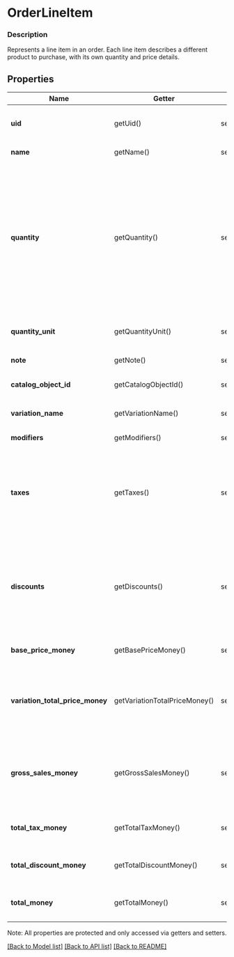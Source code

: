 # OrderLineItem

### Description

Represents a line item in an order. Each line item describes a different product to purchase, with its own quantity and price details.

## Properties
Name | Getter | Setter | Type | Description | Notes
------------ | ------------- | ------------- | ------------- | ------------- | -------------
**uid** | getUid() | setUid($value) | **string** | Unique ID that identifies the line item only within this order.  This field is read-only. | [optional] 
**name** | getName() | setName($value) | **string** | The name of the line item. | [optional] 
**quantity** | getQuantity() | setQuantity($value) | **string** | The quantity purchased, formatted as a decimal number. For example: &#x60;\&quot;3\&quot;&#x60;.  Line items with a &#x60;quantity_unit&#x60; can have non-integer quantities. For example: &#x60;\&quot;1.70000\&quot;&#x60;.  Orders Hub and older versions of Connect do not support non-integer quantities. See [Decimal quantities with Orders hub and older versions of Connect](/more-apis/orders/overview#decimal-quantities). | 
**quantity_unit** | getQuantityUnit() | setQuantityUnit($value) | [**\SquareConnect\Model\OrderQuantityUnit**](OrderQuantityUnit.md) | The unit and precision that this line item&#39;s quantity is measured in. | [optional] 
**note** | getNote() | setNote($value) | **string** | The note of the line item. | [optional] 
**catalog_object_id** | getCatalogObjectId() | setCatalogObjectId($value) | **string** | The [CatalogItemVariation](#type-catalogitemvariation) id applied to this line item. | [optional] 
**variation_name** | getVariationName() | setVariationName($value) | **string** | The name of the variation applied to this line item. | [optional] 
**modifiers** | getModifiers() | setModifiers($value) | [**\SquareConnect\Model\OrderLineItemModifier[]**](OrderLineItemModifier.md) | The [CatalogModifier](#type-catalogmodifier)s applied to this line item. | [optional] 
**taxes** | getTaxes() | setTaxes($value) | [**\SquareConnect\Model\OrderLineItemTax[]**](OrderLineItemTax.md) | A list of taxes applied to this line item. On read or retrieve, this list includes both item-level taxes and any order-level taxes apportioned to this item. When creating an Order, set your item-level taxes in this list. | [optional] 
**discounts** | getDiscounts() | setDiscounts($value) | [**\SquareConnect\Model\OrderLineItemDiscount[]**](OrderLineItemDiscount.md) | A list of discounts applied to this line item. On read or retrieve, this list includes both item-level discounts and any order-level discounts apportioned to this item. When creating an Order, set your item-level discounts in this list. | [optional] 
**base_price_money** | getBasePriceMoney() | setBasePriceMoney($value) | [**\SquareConnect\Model\Money**](Money.md) | The base price for a single unit of the line item. | [optional] 
**variation_total_price_money** | getVariationTotalPriceMoney() | setVariationTotalPriceMoney($value) | [**\SquareConnect\Model\Money**](Money.md) | The total price of all item variations sold in this line item. Calculated as &#x60;base_price_money&#x60; multiplied by &#x60;quantity&#x60;. Does not include modifiers. | [optional] 
**gross_sales_money** | getGrossSalesMoney() | setGrossSalesMoney($value) | [**\SquareConnect\Model\Money**](Money.md) | The amount of money made in gross sales for this line item. Calculated as the sum of the variation&#39;s total price and each modifier&#39;s total price.  This field is read-only. | [optional] 
**total_tax_money** | getTotalTaxMoney() | setTotalTaxMoney($value) | [**\SquareConnect\Model\Money**](Money.md) | The total tax amount of money to collect for the line item.  This field is read-only. | [optional] 
**total_discount_money** | getTotalDiscountMoney() | setTotalDiscountMoney($value) | [**\SquareConnect\Model\Money**](Money.md) | The total discount amount of money to collect for the line item.  This field is read-only. | [optional] 
**total_money** | getTotalMoney() | setTotalMoney($value) | [**\SquareConnect\Model\Money**](Money.md) | The total amount of money to collect for this line item.  This field is read-only. | [optional] 

Note: All properties are protected and only accessed via getters and setters.

[[Back to Model list]](../../README.md#documentation-for-models) [[Back to API list]](../../README.md#documentation-for-api-endpoints) [[Back to README]](../../README.md)

